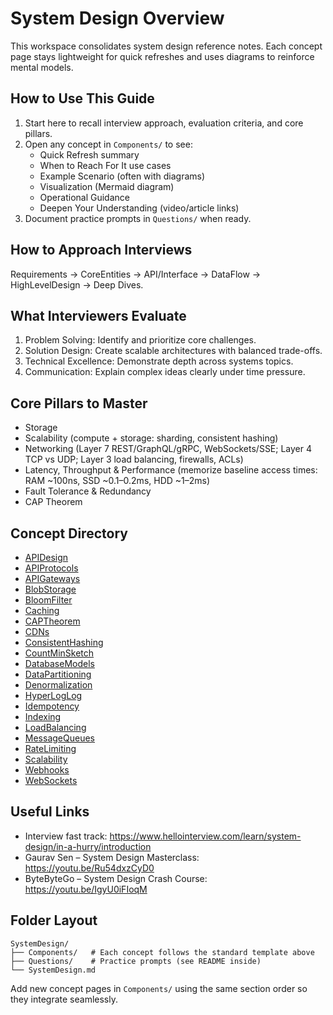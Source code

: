 # System Design Overview

This workspace consolidates system design reference notes. Each concept page stays lightweight for quick refreshes and uses diagrams to reinforce mental models.

## How to Use This Guide
1. Start here to recall interview approach, evaluation criteria, and core pillars.
2. Open any concept in `Components/` to see:
   - Quick Refresh summary
   - When to Reach For It use cases
   - Example Scenario (often with diagrams)
   - Visualization (Mermaid diagram)
   - Operational Guidance
   - Deepen Your Understanding (video/article links)
3. Document practice prompts in `Questions/` when ready.

## How to Approach Interviews
Requirements → CoreEntities → API/Interface → DataFlow → HighLevelDesign → Deep Dives.

## What Interviewers Evaluate
1. Problem Solving: Identify and prioritize core challenges.
2. Solution Design: Create scalable architectures with balanced trade-offs.
3. Technical Excellence: Demonstrate depth across systems topics.
4. Communication: Explain complex ideas clearly under time pressure.

## Core Pillars to Master
- Storage
- Scalability (compute + storage: sharding, consistent hashing)
- Networking (Layer 7 REST/GraphQL/gRPC, WebSockets/SSE; Layer 4 TCP vs UDP; Layer 3 load balancing, firewalls, ACLs)
- Latency, Throughput & Performance (memorize baseline access times: RAM ~100ns, SSD ~0.1–0.2ms, HDD ~1–2ms)
- Fault Tolerance & Redundancy
- CAP Theorem

## Concept Directory
- [APIDesign](Components/APIDesign.md)
- [APIProtocols](Components/APIProtocols.md)
- [APIGateways](Components/APIGateways.md)
- [BlobStorage](Components/BlobStorage.md)
- [BloomFilter](Components/BloomFilter.md)
- [Caching](Components/Caching.md)
- [CAPTheorem](Components/CAPTheorem.md)
- [CDNs](Components/CDNs.md)
- [ConsistentHashing](Components/ConsistentHashing.md)
- [CountMinSketch](Components/CountMinSketch.md)
- [DatabaseModels](Components/DatabaseModels.md)
- [DataPartitioning](Components/DataPartitioning.md)
- [Denormalization](Components/Denormalization.md)
- [HyperLogLog](Components/HyperLogLog.md)
- [Idempotency](Components/Idempotency.md)
- [Indexing](Components/Indexing.md)
- [LoadBalancing](Components/LoadBalancing.md)
- [MessageQueues](Components/MessageQueues.md)
- [RateLimiting](Components/RateLimiting.md)
- [Scalability](Components/Scalability.md)
- [Webhooks](Components/Webhooks.md)
- [WebSockets](Components/WebSockets.md)

## Useful Links
- Interview fast track: https://www.hellointerview.com/learn/system-design/in-a-hurry/introduction
- Gaurav Sen – System Design Masterclass: https://youtu.be/Ru54dxzCyD0
- ByteByteGo – System Design Crash Course: https://youtu.be/IgyU0iFIoqM

## Folder Layout
```
SystemDesign/
├── Components/   # Each concept follows the standard template above
├── Questions/    # Practice prompts (see README inside)
└── SystemDesign.md
```

Add new concept pages in `Components/` using the same section order so they integrate seamlessly.